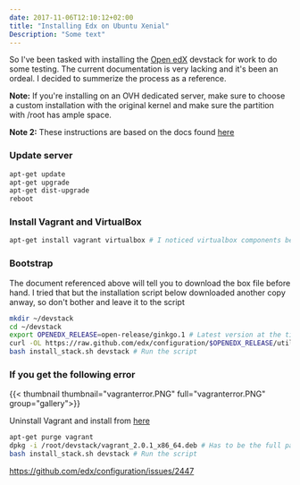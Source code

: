 ```yaml
---
date: 2017-11-06T12:10:12+02:00
title: "Installing Edx on Ubuntu Xenial"
Description: "Some text"
---
```


So I've been tasked with installing the [Open edX](https://open.edx.org/) devstack for work to do some testing. The current documentation is very lacking and it's been an ordeal. I decided to summerize the process as a reference.<!--more-->

**Note:** If you're installing on an OVH dedicated server, make sure to choose a custom installation with the original kernel and make sure the partition with /root has ample space.

**Note 2:** These instructions are based on the docs found [here](http://edx.readthedocs.io/projects/edx-installing-configuring-and-running/en/latest/installation/devstack/install_devstack.html)

### Update server
```bash
apt-get update
apt-get upgrade
apt-get dist-upgrade
reboot
```

### Install Vagrant and VirtualBox
```bash
apt-get install vagrant virtualbox # I noticed virtualbox components being installed with the script so virtualbox might not be necessary here
```

### Bootstrap
The document referenced above will tell you to download the box file before hand. I tried that but the installation script below downloaded another copy anway, so don't bother and leave it to the script

```bash
mkdir ~/devstack
cd ~/devstack
export OPENEDX_RELEASE=open-release/ginkgo.1 # Latest version at the time of writing
curl -OL https://raw.github.com/edx/configuration/$OPENEDX_RELEASE/util/install/install_stack.sh # Download bootstrap script
bash install_stack.sh devstack # Run the script
```

### If you get the following error

{{< thumbnail thumbnail="vagranterror.PNG" full="vagranterror.PNG" group="gallery">}}

Uninstall Vagrant and install from [here](https://www.vagrantup.com/downloads.html)

```bash
apt-get purge vagrant
dpkg -i /root/devstack/vagrant_2.0.1_x86_64.deb # Has to be the full path of the deb file or dpkg won't know what to do
bash install_stack.sh devstack # Run the script
```


https://github.com/edx/configuration/issues/2447